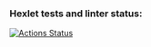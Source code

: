 ### Hexlet tests and linter status:
[![Actions Status](https://github.com/ilrosch/frontend-project-46/actions/workflows/hexlet-check.yml/badge.svg)](https://github.com/ilrosch/frontend-project-46/actions)